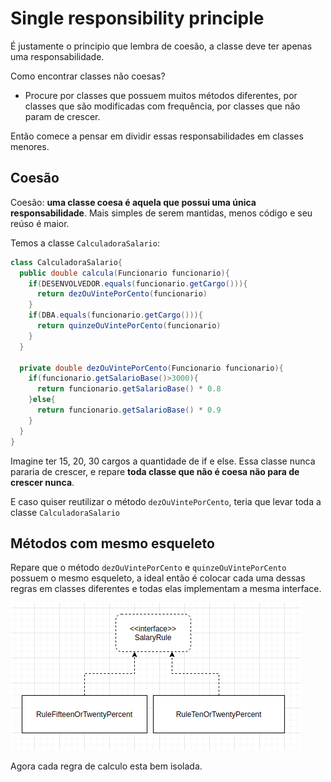 # Single responsibility principle

É justamente o principio que lembra de coesão, a classe deve ter apenas uma responsabilidade.

Como encontrar classes não coesas?

 - Procure por classes que possuem muitos métodos diferentes, por classes que são modificadas com frequência, por classes que não param de crescer.

Então comece a pensar em dividir essas responsabilidades em classes menores.

## Coesão

Coesão: **uma classe coesa é aquela que possui uma única responsabilidade**. Mais simples de serem mantidas, menos código e seu reúso é maior.

Temos a classe `CalculadoraSalario`:

```java
class CalculadoraSalario{
  public double calcula(Funcionario funcionario){
    if(DESENVOLVEDOR.equals(funcionario.getCargo())){
      return dezOuVintePorCento(funcionario)
    }
    if(DBA.equals(funcionario.getCargo())){
      return quinzeOuVintePorCento(funcionario)
    }
  }

  private double dezOuVintePorCento(Funcionario funcionario){
    if(funcionario.getSalarioBase()>3000){
      return funcionario.getSalarioBase() * 0.8
    }else{
      return funcionario.getSalarioBase() * 0.9
    }
  }
}
```

Imagine ter 15, 20, 30 cargos a quantidade de if e else. Essa classe nunca pararia de crescer, e repare **toda classe que não é coesa não para de crescer nunca**.

E caso quiser reutilizar o método `dezOuVintePorCento`, teria que levar toda a classe `CalculadoraSalario`


## Métodos com mesmo esqueleto

Repare que o método `dezOuVintePorCento` e `quinzeOuVintePorCento` possuem o mesmo esqueleto, a ideal então é colocar cada uma dessas regras em classes diferentes e todas elas implementam a mesma interface.

![Example](./images/01.png)

Agora cada regra de calculo esta bem isolada.